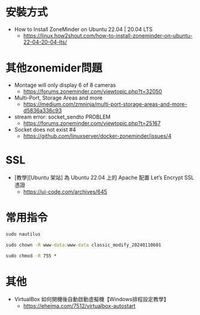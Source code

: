 # 安裝方式
- How to Install ZoneMinder on Ubuntu 22.04 | 20.04 LTS
  - <https://linux.how2shout.com/how-to-install-zoneminder-on-ubuntu-22-04-20-04-lts/>

# 其他zonemider問題
- Montage will only display 6 of 8 cameras
  - <https://forums.zoneminder.com/viewtopic.php?t=32050>
- Multi-Port, Storage Areas and more
  - <https://medium.com/zmninja/multi-port-storage-areas-and-more-d5836a336c93>
- stream error: socket_sendto PROBLEM
  - <https://forums.zoneminder.com/viewtopic.php?t=25167>
- Socket does not exist #4
  - <https://github.com/linuxserver/docker-zoneminder/issues/4>

# SSL
- [教學][Ubuntu 架站] 為 Ubuntu 22.04 上的 Apache 配置 Let’s Encrypt SSL 憑證
  - <https://ui-code.com/archives/645>
 
# 常用指令
```cmd
sudo nautilus
```
```cmd
sudo chown -R www-data:www-data classic_modify_20240110601
```
```cmd
sudo chmod -R 755 *
```

# 其他
- VirtualBox 如何開機後自動啟動虛擬機【Windows排程設定教學】
  - https://eheima.com/7512/virtualbox-autostart
